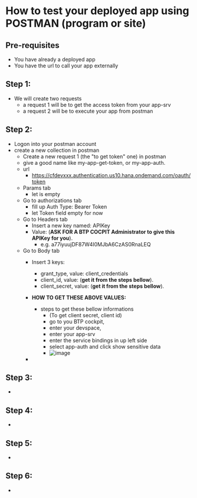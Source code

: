 # How to test your deployed app using POSTMAN (program or site)

## Pre-requisites
- You have already a deployed app
- You have the url to call your app externally
## Step 1: 
- We will create two requests
  - a request 1 will be to get the access token from your app-srv
  - a request 2 will be to execute your app from postman
## Step 2: 
- Logon into your postman account
- create a new collection in postman
  - Create a new request 1 (the "to get token" one) in postman
  - give a good name like my-app-get-token, or my-app-auth.
  - url
    - https://cfdevxxx.authentication.us10.hana.ondemand.com/oauth/token
  - Params tab
    - let is empty
  - Go to authorizations tab
    - fill up Auth Type: Bearer Token
    - let Token field empty for now
  - Go to Headers tab
    - Insert a new key named: APIKey
    - Value: (**ASK FOR A BTP COCPIT Administrator to give this APIKey for you**).
      - e.g. a77iyuujDF87W4I0MJbA6CzAS0RnaLEQ
  - Go to Body tab
    - Insert 3 keys:
      - grant_type, value: client_credentials
      - client_id, value: (**get it from the steps bellow**).
      - client_secret, value: (**get it from the steps bellow**).
    - **HOW TO GET THESE ABOVE VALUES:**
      - steps to get these bellow informations
        - (To get client secret, client id)
        - go to you BTP cockpit,
        - enter your devspace,
        - enter your app-srv
        - enter the service bindings in up left side
        - select app-auth and click show sensitive data
        - ![image](https://github.com/user-attachments/assets/167ea2ae-e96c-498a-8fc8-c5c99a193352)


    - 
## Step 3:
- 
  
## Step 4: 
- 

## Step 5: 
- 

## Step 6:
- 



  
